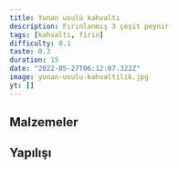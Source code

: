```yaml
---
title: Yunan usulü kahvaltı
description: Fırınlanmış 3 çeşit peynir
tags: [kahvalti, firin]
difficulty: 0.1
taste: 0.3
duration: 15
date: "2022-05-27T06:12:07.322Z"
image: yunan-usulu-kahvaltilik.jpg
yt: []
---
```


## Malzemeler

## Yapılışı
